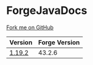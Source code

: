 # ForgeJavaDocs

[Fork me on GitHub](https://github.com/ladylexxie/ladylexxie.github.io)

| Version                                                    | Forge Version |
| ---------------------------------------------------------- | ------------- |
| [1.19.2](https://ladylexxie.github.io/forge-javadocs/1.19.2/) | 43.2.6        |
